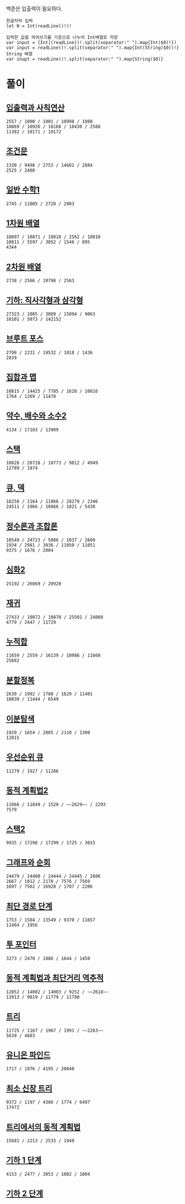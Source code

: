 백준은 입출력이 필요하다.   
```
한글자씩 입력
let N = Int(readLine()!)!

입력한 값을 띄어쓰기를 기준으로 나누어 Int배열로 저장
var input = [Int](readLine()!.split(separator:" ").map{Int($0)!})
var input = readLine()!.split(separator:" ").map{Int(String($0))!}
String 배열
var inupt = readLine()!.split(separator:" ").map{String($0)}
```

# 풀이
## [입출력과 사칙연산](https://github.com/ww5702/Swift_Coding_Test/blob/main/BAEKJOON/%EC%9E%85%EC%B6%9C%EB%A0%A5%EA%B3%BC%20%EC%82%AC%EC%B9%99%EC%97%B0%EC%82%B0/README.md)   
```
2557 / 1000 / 1001 / 10998 / 1008
10869 / 10926 / 18108 / 10430 / 2588
11382 / 10171 / 10172
```
## [조건문](https://github.com/ww5702/Swift_Coding_Test/blob/main/BAEKJOON/%EC%A1%B0%EA%B1%B4%EB%AC%B8/README.md)   
```
1330 / 9498 / 2753 / 14681 / 2884
2525 / 2480
```
## [일반 수학1](https://github.com/ww5702/Swift_Coding_Test/tree/main/BAEKJOON/%EC%9D%BC%EB%B0%98%20%EC%88%98%ED%95%991)   
```
2745 / 11005 / 2720 / 2903
```
## [1차원 배열](https://github.com/ww5702/Swift_Coding_Test/blob/main/BAEKJOON/1%EC%B0%A8%EC%9B%90%20%EB%B0%B0%EC%97%B4/README.md)   
```
10807 / 10871 / 10818 / 2562 / 10810
10811 / 5597 / 3052 / 1546 / 895
4344
```
## [2차원 배열](https://github.com/ww5702/Swift_Coding_Test/tree/main/BAEKJOON/2%EC%B0%A8%EC%9B%90%20%EB%B0%B0%EC%97%B4)
```
2738 / 2566 / 10798 / 2563
```
## [기하: 직사각형과 삼각형](https://github.com/ww5702/Swift_Coding_Test/tree/main/BAEKJOON/%EA%B8%B0%ED%95%98:%20%EC%A7%81%EC%82%AC%EA%B0%81%ED%98%95%EA%B3%BC%20%EC%82%BC%EA%B0%81%ED%98%95)   
```
27323 / 1085 / 3009 / 15894 / 9063
10101 / 5073 / 142152
```
## [브루트 포스](https://github.com/ww5702/Swift_Coding_Test/blob/main/BAEKJOON/%EB%B8%8C%EB%A3%A8%ED%8A%B8%20%ED%8F%AC%EC%8A%A4/README.md)   
```
2798 / 2231 / 19532 / 1018 / 1436
2839
```
## [집합과 맵](https://github.com/ww5702/Swift_Coding_Test/tree/main/BAEKJOON/%EC%A7%91%ED%95%A9%EA%B3%BC%20%EB%A7%B5)
```
10815 / 14425 / 7785 / 1620 / 10816
1764 / 1269 / 11478
```
## [약수, 배수와 소수2](https://github.com/ww5702/Swift_Coding_Test/tree/main/BAEKJOON/%EC%95%BD%EC%88%98%2C%20%EB%B0%B0%EC%88%98%EC%99%80%20%EC%86%8C%EC%88%982)
```
4134 / 17103 / 13909
```
## [스택](https://github.com/ww5702/Swift_Coding_Test/blob/main/BAEKJOON/%EC%8A%A4%ED%83%9D/README.md)   
```
10828 / 28728 / 10773 / 9012 / 4949
12789 / 1874
```
## [큐, 덱](https://github.com/ww5702/Swift_Coding_Test/blob/main/BAEKJOON/%ED%81%90,%20%EB%8D%B1/README.md)   
```
18258 / 2164 / 11866 / 28279 / 2346
24511 / 1966 / 10866 / 1021 / 5430
```
## [정수론과 조합론](https://github.com/ww5702/Swift_Coding_Test/blob/main/BAEKJOON/%EC%A0%95%EC%88%98%EB%A1%A0%20%EB%B0%8F%20%EC%A1%B0%ED%95%A9%EB%A1%A0/README.md)   
```
10549 / 24723 / 5086 / 1037 / 2609
1934 / 2981 / 3036 / 11050 / 11051
9375 / 1676 / 2004
```
## [심화2](https://github.com/ww5702/Swift_Coding_Test/tree/main/BAEKJOON/%EC%8B%AC%ED%99%942)   
```
25192 / 26069 / 20920
```
## [재귀](https://github.com/ww5702/Swift_Coding_Test/blob/main/BAEKJOON/%EC%9E%AC%EA%B7%80/README.md)   
```
27433 / 10872 / 10870 / 25501 / 24060
4779 / 2447 / 11729
```
## [누적합](https://github.com/ww5702/Swift_Coding_Test/blob/main/BAEKJOON/%EB%88%84%EC%A0%81%20%ED%95%A9/README.md)
```
11659 / 2559 / 16139 / 10986 / 11660
25682
```
## [분할정복](https://github.com/ww5702/Swift_Coding_Test/tree/main/BAEKJOON/%EB%B6%84%ED%95%A0%EC%A0%95%EB%B3%B5)   
```
2630 / 1992 / 1780 / 1629 / 11401
10830 / 11444 / 6549   
```
## [이분탐색](https://github.com/ww5702/Swift_Coding_Test/tree/main/BAEKJOON/%EC%9D%B4%EB%B6%84%20%ED%83%90%EC%83%89)
```
1920 / 1654 / 2805 / 2110 / 1300
12015
```
## [우선순위 큐](https://github.com/ww5702/Swift_Coding_Test/tree/main/BAEKJOON/%EC%9A%B0%EC%84%A0%EC%88%9C%EC%9C%84%20%ED%81%90)   
```
11279 / 1927 / 11286  
```
## [동적 계획법2](https://github.com/ww5702/Swift_Coding_Test/blob/main/BAEKJOON/%EB%8F%99%EC%A0%81%20%EA%B3%84%ED%9A%8D%EB%B2%952/README.md)   
```
11066 / 11049 / 1520 / ~~2629~~ / 2293
7579
```
## [스택2](https://github.com/ww5702/Swift_Coding_Test/tree/main/BAEKJOON/%EC%8A%A4%ED%83%9D2)   
```
9935 / 17298 / 17299 / 1725 / 3015 
```
## [그래프와 순회](https://github.com/ww5702/Swift_Coding_Test/tree/main/BAEKJOON/%EA%B7%B8%EB%9E%98%ED%94%84%EC%99%80%20%EC%88%9C%ED%9A%8C)   
```
24479 / 24480 / 24444 / 24445 / 2606
2667 / 1012 / 2178 / 7576 / 7569
1697 / 7562 / 16928 / 1707 / 2206
```
## [최단 경로 단계](https://github.com/ww5702/Swift_Coding_Test/tree/main/BAEKJOON/%EC%B5%9C%EB%8B%A8%20%EA%B2%BD%EB%A1%9C%20%EB%8B%A8%EA%B3%84)   
```
1753 / 1504 / 13549 / 9370 / 11657
11404 / 1956
```
## [투 포인터](https://github.com/ww5702/Swift_Coding_Test/tree/main/BAEKJOON/%ED%88%AC%20%ED%8F%AC%EC%9D%B8%ED%84%B0)   
```
3273 / 2470 / 1806 / 1644 / 1450
```
## [동적 계획법과 최단거리 역추적](https://github.com/ww5702/Swift_Coding_Test/tree/main/BAEKJOON/%EB%8F%99%EC%A0%81%20%EA%B3%84%ED%9A%8D%EB%B2%95%EA%B3%BC%20%EC%B5%9C%EB%8B%A8%EA%B1%B0%EB%A6%AC%20%EC%97%AD%EC%B6%94%EC%A0%81)
```
12852 / 14002 / 14003 / 9252 / ~~2618~~
13913 / 9019 / 11779 / 11780
```
## [트리](https://github.com/ww5702/Swift_Coding_Test/tree/main/BAEKJOON/%ED%8A%B8%EB%A6%AC)   
```
11725 / 1167 / 1967 / 1991 / ~~2263~~
5639 / 4803
```
## [유니온 파인드](https://github.com/ww5702/Swift_Coding_Test/tree/main/BAEKJOON/%EC%9C%A0%EB%8B%88%EC%98%A8%20%ED%8C%8C%EC%9D%B8%EB%93%9C)   
```
1717 / 1976 / 4195 / 20040
```
## [최소 신장 트리](https://github.com/ww5702/Swift_Coding_Test/tree/main/BAEKJOON/%EC%B5%9C%EC%86%8C%20%EC%8B%A0%EC%9E%A5%20%ED%8A%B8%EB%A6%AC)   
```
9372 / 1197 / 4386 / 1774 / 6497
17472
```
## [트리에서의 동적 계획법](https://github.com/ww5702/Swift_Coding_Test/tree/main/BAEKJOON/%ED%8A%B8%EB%A6%AC%EC%97%90%EC%84%9C%EC%9D%98%20%EB%8F%99%EC%A0%81%20%EA%B3%84%ED%9A%8D%EB%B2%95)   
```
15681 / 2213 / 2533 / 1949 
```
## [기하 1 단계](https://github.com/ww5702/Swift_Coding_Test/blob/main/BAEKJOON/%EA%B8%B0%ED%95%98%201%20%EB%8B%A8%EA%B3%84/README.md)   
```
4153 / 2477 / 3053 / 1002 / 1004
```
## [기하 2 단계](https://github.com/ww5702/Swift_Coding_Test/tree/main/BAEKJOON/%EA%B8%B0%ED%95%98%202%20%EB%8B%A8%EA%B3%84)   
```

```
